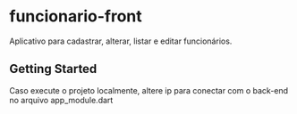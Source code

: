 # funcionario-front

Aplicativo para cadastrar, alterar, listar e editar funcionários.

## Getting Started

Caso execute o projeto localmente, altere ip para conectar com o back-end no arquivo app_module.dart
